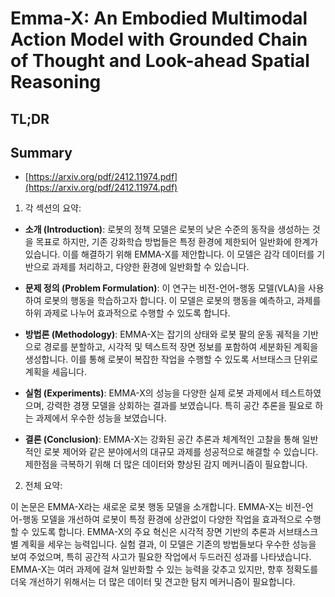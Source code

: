 # Emma-X: An Embodied Multimodal Action Model with Grounded Chain of Thought and Look-ahead Spatial Reasoning
## TL;DR
## Summary
- [https://arxiv.org/pdf/2412.11974.pdf](https://arxiv.org/pdf/2412.11974.pdf)

1. 각 섹션의 요약:

- **소개 (Introduction)**: 로봇의 정책 모델은 로봇의 낮은 수준의 동작을 생성하는 것을 목표로 하지만, 기존 강화학습 방법들은 특정 환경에 제한되어 일반화에 한계가 있습니다. 이를 해결하기 위해 EMMA-X를 제안합니다. 이 모델은 감각 데이터를 기반으로 과제를 처리하고, 다양한 환경에 일반화할 수 있습니다.

- **문제 정의 (Problem Formulation)**: 이 연구는 비전-언어-행동 모델(VLA)을 사용하여 로봇의 행동을 학습하고자 합니다. 이 모델은 로봇의 행동을 예측하고, 과제를 하위 과제로 나누어 효과적으로 수행할 수 있도록 합니다.

- **방법론 (Methodology)**: EMMA-X는 잡기의 상태와 로봇 팔의 운동 궤적을 기반으로 경로를 분할하고, 시각적 및 텍스트적 장면 정보를 포함하여 세분화된 계획을 생성합니다. 이를 통해 로봇이 복잡한 작업을 수행할 수 있도록 서브태스크 단위로 계획을 세웁니다.

- **실험 (Experiments)**: EMMA-X의 성능을 다양한 실제 로봇 과제에서 테스트하였으며, 강력한 경쟁 모델을 상회하는 결과를 보였습니다. 특히 공간 추론을 필요로 하는 과제에서 우수한 성능을 보였습니다.

- **결론 (Conclusion)**: EMMA-X는 강화된 공간 추론과 체계적인 고찰을 통해 일반적인 로봇 제어와 같은 분야에서의 대규모 과제를 성공적으로 해결할 수 있습니다. 제한점을 극복하기 위해 더 많은 데이터와 향상된 감지 메커니즘이 필요합니다.

2. 전체 요약:

이 논문은 EMMA-X라는 새로운 로봇 행동 모델을 소개합니다. EMMA-X는 비전-언어-행동 모델을 개선하여 로봇이 특정 환경에 상관없이 다양한 작업을 효과적으로 수행할 수 있도록 합니다. EMMA-X의 주요 혁신은 시각적 장면 기반의 추론과 서브태스크별 계획을 세우는 능력입니다. 실험 결과, 이 모델은 기존의 방법들보다 우수한 성능을 보여 주었으며, 특히 공간적 사고가 필요한 작업에서 두드러진 성과를 나타냈습니다. EMMA-X는 여러 과제에 걸쳐 일반화할 수 있는 능력을 갖추고 있지만, 향후 정확도를 더욱 개선하기 위해서는 더 많은 데이터 및 견고한 탐지 메커니즘이 필요합니다.